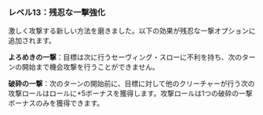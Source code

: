 ### レベル13：残忍な一撃強化

激しく攻撃する新しい方法を磨きました。以下の効果が残忍な一撃オプションに追加されます。

**よろめきの一撃**：目標は次に行うセーヴィング・スローに不利を持ち、次のターンの開始まで機会攻撃を行うことができません。

**破砕の一撃**：次のターンの開始前に、目標に対して他のクリーチャーが行う次の攻撃ロールはロールに+5ボーナスを獲得します。攻撃ロールは1つの破砕の一撃ボーナスのみを獲得できます。
